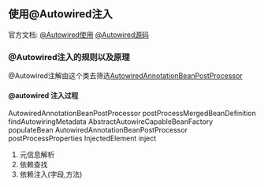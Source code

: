 ## **使用@Autowired注入**
官方文档: [@Autowired使用](https://docs.spring.io/spring-framework/reference/core/beans/annotation-config/autowired.html)
[@Autowired源码](https://github.com/spring-projects/spring-framework/blob/main/spring-beans/src/main/java/org/springframework/beans/factory/annotation/Autowired.java)
### **@Autowired注入的规则以及原理**
@Autowired注解由这个类去筛选[AutowiredAnnotationBeanPostProcessor](https://github.com/spring-projects/spring-framework/blob/main/spring-beans/src/main/java/org/springframework/beans/factory/annotation/AutowiredAnnotationBeanPostProcessor.java)  
#### **@autowired 注入过程**
AutowiredAnnotationBeanPostProcessor postProcessMergedBeanDefinition
findAutowiringMetadata
AbstractAutowireCapableBeanFactory populateBean
AutowiredAnnotationBeanPostProcessor postProcessProperties
InjectedElement inject
1. 元信息解析
2. 依赖查找
3. 依赖注入(字段,方法)


